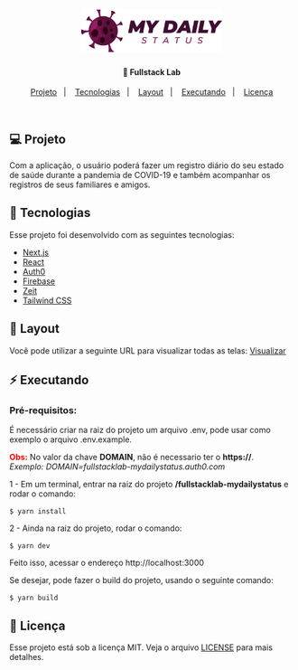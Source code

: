 <h1 align="center">
    <img alt="MyDailyStatus" title="#fullstacklab" src="logo.png" width="250px" />
</h1>

<h4 align="center">
  🚀 Fullstack Lab
</h4>

<p align="center">
<a href="#-projeto">Projeto</a>&nbsp;&nbsp;&nbsp;|&nbsp;&nbsp;&nbsp;
  <a href="#rocket-tecnologias">Tecnologias</a>&nbsp;&nbsp;&nbsp;|&nbsp;&nbsp;&nbsp;  
  <a href="#-layout">Layout</a>&nbsp;&nbsp;&nbsp;|&nbsp;&nbsp;&nbsp;
  <a href="#zap-executando">Executando</a>&nbsp;&nbsp;&nbsp;|&nbsp;&nbsp;&nbsp;
  <a href="#memo-licença">Licença</a>
</p>

<br>

## 💻 Projeto

Com a aplicação, o usuário poderá fazer um registro diário do seu estado de saúde durante a pandemia de COVID-19 e também acompanhar os registros de seus familiares e amigos.

## :rocket: Tecnologias

Esse projeto foi desenvolvido com as seguintes tecnologias:

- [Next.js](https://nextjs.org/)
- [React](https://reactjs.org)
- [Auth0](https://auth0.com/)
- [Firebase](https://firebase.google.com/?hl=pt-br)
- [Zeit](https://zeit.co/)
- [Tailwind CSS](https://tailwindcss.com/)

## 🎨 Layout

Você pode utilizar a seguinte URL para visualizar todas as telas: [Visualizar](https://www.figma.com/file/MTXNMM97OFrCnK0CDGDOOf/MyDailyStatus?node-id=0%3A1)

## :zap: Executando

### Pré-requisitos:

É necessário criar na raiz do projeto um arquivo .env, pode usar como exemplo o arquivo .env.example. 
 
<span style="color:red">**Obs:**</span> No valor da chave **DOMAIN**, não é necessario ter o **https://**.  
*Exemplo: DOMAIN=fullstacklab-mydailystatus.auth0.com*


1 - Em um terminal, entrar na raiz do projeto **/fullstacklab-mydailystatus** e rodar o comando:

```
$ yarn install
```

2 - Ainda na raiz do projeto, rodar o comando:

```
$ yarn dev
```

Feito isso, acessar o endereço http://localhost:3000

Se desejar, pode fazer o build do projeto, usando o seguinte comando:

```
$ yarn build
```

## :memo: Licença

Esse projeto está sob a licença MIT. Veja o arquivo [LICENSE](LICENSE.md) para mais detalhes.

